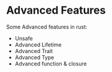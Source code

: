 # **Advanced Features**

Some Advanced features in rust:

- Unsafe
- Advanced Lifetime
- Advanced Trait
- Advanced Type
- Advanced function & closure
